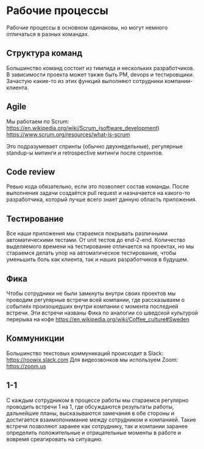 # Рабочие процессы

Рабочие процессы в основном одинаковы, но могут немного отличаться в разных командах.

## Структура команд
Большинство команд состоит из тимлида и нескольких разработчиков. В зависимости проекта может также быть PM, devops и тестировщики. Зачастую какие-то из этих функций выполняют сотрудники компании-клиента.

## Agile
Мы работаем по Scrum:
https://en.wikipedia.org/wiki/Scrum_(software_development)
https://www.scrum.org/resources/what-is-scrum

Это подразумевает спринты (обычно двухнедельные), регулярные standup-ы митинги и retrospective митинги после спринтов.

## Code review
Ревью кода обязательно, если это позволяет состав команды. После выполнения задачи создаётся pull request и назначается на какого-то разработчика, который лучше всего знает данную область приложения.

## Тестирование
Все наши приложения мы стараемся покрывать различными автоматическими тестами. От unit тестов до end-2-end. Количество выделяемого времени на тестирование отличается на проектах, но мы стараемся делать упор на автоматическое тестирование, чтобы уменьшить боль как клиента, так и наших разработчиков в будущем. 

## Фика
Чтобы сотрудники не были замкнуты внутри своих проектов мы проводим регулярные встречи всей компании, где рассказываем о событиях произошедших внутри компании с момента последней встречи. Эти встречи названы Фика по аналогии со шведской культурой перерыва на кофе https://en.wikipedia.org/wiki/Coffee_culture#Sweden 

## Коммуникции
Большинство текстовых коммуникаций происходит в Slack: https://roowix.slack.com
Для видеозвонков мы используем Zoom: https://zoom.us

## 1-1 
С каждым сотрудником в процессе работы мы стараемся регулярно проводить встречи 1 на 1, где обсуждаются результаты работы, дальнейшие планы, высказываются замечания в обе стороны и достигается взаимопонимание между сотрудником и компанией. Такие встречи позволяют заранее как сотруднику, так и компании заранее определить положительные и отрицательные моменты в работе и вовремя среагировать на ситуацию.
